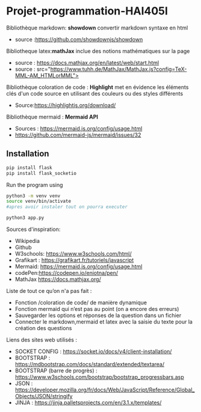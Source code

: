 # Projet-programmation-HAI405I
Bibliothèque markdown: **showdown** convertir markdown syntaxe en html
- source :https://github.com/showdownjs/showdown

Bibliotheque latex:**mathJax** inclue des notions mathématiques sur la page
- source : https://docs.mathjax.org/en/latest/web/start.html
- source : src="https://www.tuhh.de/MathJax/MathJax.js?config=TeX-MML-AM_HTMLorMML">

Bibliothèque coloration de code : **Highlight** met en évidence les éléments clés d'un code source en utilisant des couleurs ou des styles différents
- Source:https://highlightjs.org/download/ 

Bibliothèque mermaid : **Mermaid API**
- Sources : https://mermaid.js.org/config/usage.html 
- https://github.com/mermaid-js/mermaid/issues/32 

## Installation

```bash
pip install flask
pip install flask_socketio
```

Run the program using 
```bash
python3 -m venv venv
source venv/bin/activate
#apres avoir instaler tout on pourra executer

python3 app.py 
```

Sources d'inspiration:
- Wikipedia
- Github
- W3schools: https://www.w3schools.com/html/
- Grafikart : https://grafikart.fr/tutoriels/javascript
- Mermaid: https://mermaid.js.org/config/usage.html
- codePen:https://codepen.io/eniotna/pen/
- MathJax https://docs.mathjax.org/

Liste de tout ce qu’on n'a pas fait :
- Fonction /coloration de code/ de manière dynamique
- Fonction mermaid qui n’est pas au point (on a encore des erreurs)
- Sauvegarder les options et réponses de la question dans un fichier
- Connecter le markdown,mermaid et latex avec la saisie du texte pour la création des questions

Liens des sites web utilisés :
- SOCKET CONFIG : https://socket.io/docs/v4/client-installation/
- BOOTSTRAP : https://mdbootstrap.com/docs/standard/extended/textarea/
- BOOTSTRAP (barre de progrès) : https://www.w3schools.com/bootstrap/bootstrap_progressbars.asp
- JSON : https://developer.mozilla.org/fr/docs/Web/JavaScript/Reference/Global_Objects/JSON/stringify
- JINJA : https://jinja.palletsprojects.com/en/3.1.x/templates/
